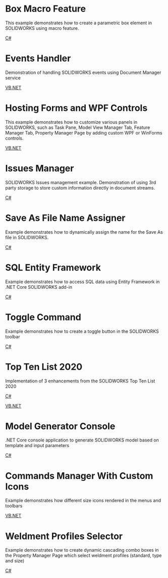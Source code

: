 # Box Macro Feature

This example demonstrates how to create a parametric box element in SOLIDWORKS using macro feature.

[C#](ParametricBox/cs)

# Events Handler

Demonstration of handling SOLIDWORKS events using Document Manager service

[VB.NET](EventsHandler/vb)

# Hosting Forms and WPF Controls

This example demonstrates how to customize various panels in SOLIDWORKS, such as Task Pane, Model View Manager Tab, Feature Manager Tab, Property Manager Page by adding custom WPF or WinForms controls.

[VB.NET](FormsAndWpfControls/vb)

# Issues Manager

SOLIDWORKS Issues management example. Demonstration of using 3rd party storage to store custom information directly in document streams.

[C#](IssuesManager/cs)

# Save As File Name Assigner

Example demonstrates how to dynamically assign the name for the Save As file in SOLIDWORKS.

[C#](PropertyAsFileName/cs)

# SQL Entity Framework

Example demonstrates how to access SQL data using Entity Framework in .NET Core SOLIDWORKS add-in

[C#](SqlDbEfNetCore/cs)

# Toggle Command

Example demonstrates how to create a toggle button in the SOLIDWORKS toolbar

[C#](ToggleCommand/cs)

# Top Ten List 2020

Implementation of 3 enhancements from the SOLIDWORKS Top Ten List 2020

[C#](TopTenList2020/cs)

[VB.NET](TopTenList2020/vb)

# Model Generator Console

.NET Core console application to generate SOLIDWORKS model based on template and input parameters

[C#](ModelGeneratorConsole/cs)

# Commands Manager With Custom Icons

Example demonstrates how different size icons rendered in the menus and toolbars

[VB.NET](CommandGroupIcons/vb)

# Weldment Profiles Selector

Example demonstrates how to create dynamic cascading combo boxes in the Property Manager Page which select weldment profiles (standard, type and size)

[C#](WeldmentProfilesSelector/cs)